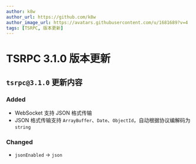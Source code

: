 ```yaml
---
author: k8w
author_url: https://github.com/k8w
author_image_url: https://avatars.githubusercontent.com/u/1681689?v=4
tags: [TSRPC, 版本更新]
---
```


# TSRPC 3.1.0 版本更新

## `tsrpc@3.1.0` 更新内容

### Added
- WebSocket 支持 JSON 格式传输
- JSON 格式传输支持 `ArrayBuffer`、`Date`、`ObjectId`，自动根据协议编解码为 `string`
### Changed
- `jsonEnabled` -> `json`
